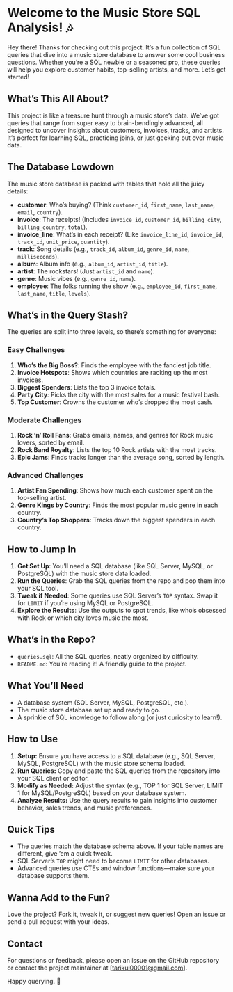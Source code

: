 # Welcome to the Music Store SQL Analysis! 🎶

Hey there! Thanks for checking out this project. It’s a fun collection of SQL queries that dive into a music store database to answer some cool business questions. Whether you’re a SQL newbie or a seasoned pro, these queries will help you explore customer habits, top-selling artists, and more. Let’s get started!

## What’s This All About?
This project is like a treasure hunt through a music store’s data. We’ve got queries that range from super easy to brain-bendingly advanced, all designed to uncover insights about customers, invoices, tracks, and artists. It’s perfect for learning SQL, practicing joins, or just geeking out over music data.

## The Database Lowdown
The music store database is packed with tables that hold all the juicy details:
- **customer**: Who’s buying? (Think `customer_id`, `first_name`, `last_name`, `email`, `country`).
- **invoice**: The receipts! (Includes `invoice_id`, `customer_id`, `billing_city`, `billing_country`, `total`).
- **invoice_line**: What’s in each receipt? (Like `invoice_line_id`, `invoice_id`, `track_id`, `unit_price`, `quantity`).
- **track**: Song details (e.g., `track_id`, `album_id`, `genre_id`, `name`, `milliseconds`).
- **album**: Album info (e.g., `album_id`, `artist_id`, `title`).
- **artist**: The rockstars! (Just `artist_id` and `name`).
- **genre**: Music vibes (e.g., `genre_id`, `name`).
- **employee**: The folks running the show (e.g., `employee_id`, `first_name`, `last_name`, `title`, `levels`).

## What’s in the Query Stash?
The queries are split into three levels, so there’s something for everyone:

### Easy Challenges
1. **Who’s the Big Boss?**: Finds the employee with the fanciest job title.
2. **Invoice Hotspots**: Shows which countries are racking up the most invoices.
3. **Biggest Spenders**: Lists the top 3 invoice totals.
4. **Party City**: Picks the city with the most sales for a music festival bash.
5. **Top Customer**: Crowns the customer who’s dropped the most cash.

### Moderate Challenges
1. **Rock ‘n’ Roll Fans**: Grabs emails, names, and genres for Rock music lovers, sorted by email.
2. **Rock Band Royalty**: Lists the top 10 Rock artists with the most tracks.
3. **Epic Jams**: Finds tracks longer than the average song, sorted by length.

### Advanced Challenges
1. **Artist Fan Spending**: Shows how much each customer spent on the top-selling artist.
2. **Genre Kings by Country**: Finds the most popular music genre in each country.
3. **Country’s Top Shoppers**: Tracks down the biggest spenders in each country.

## How to Jump In
1. **Get Set Up**: You’ll need a SQL database (like SQL Server, MySQL, or PostgreSQL) with the music store data loaded.
2. **Run the Queries**: Grab the SQL queries from the repo and pop them into your SQL tool.
3. **Tweak if Needed**: Some queries use SQL Server’s `TOP` syntax. Swap it for `LIMIT` if you’re using MySQL or PostgreSQL.
4. **Explore the Results**: Use the outputs to spot trends, like who’s obsessed with Rock or which city loves music the most.

## What’s in the Repo?
- `queries.sql`: All the SQL queries, neatly organized by difficulty.
- `README.md`: You’re reading it! A friendly guide to the project.

## What You’ll Need
- A database system (SQL Server, MySQL, PostgreSQL, etc.).
- The music store database set up and ready to go.
- A sprinkle of SQL knowledge to follow along (or just curiosity to learn!).

## How to Use

1. **Setup:** Ensure you have access to a SQL database (e.g., SQL Server, MySQL, PostgreSQL) with the music store schema loaded.
2. **Run Queries:** Copy and paste the SQL queries from the repository into your SQL client or editor.
3. **Modify as Needed:** Adjust the syntax (e.g., TOP 1 for SQL Server, LIMIT 1 for MySQL/PostgreSQL) based on your database system.
4. **Analyze Results:** Use the query results to gain insights into customer behavior, sales trends, and music preferences.

## Quick Tips
- The queries match the database schema above. If your table names are different, give ’em a quick tweak.
- SQL Server’s `TOP` might need to become `LIMIT` for other databases.
- Advanced queries use CTEs and window functions—make sure your database supports them.

## Wanna Add to the Fun?
Love the project? Fork it, tweak it, or suggest new queries! Open an issue or send a pull request with your ideas.

## Contact
For questions or feedback, please open an issue on the GitHub repository or contact the project maintainer at [tarikul00001@gmail.com].


Happy querying. 🎸
